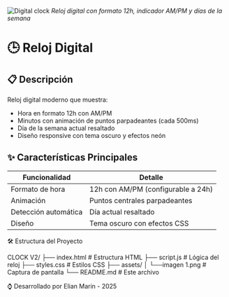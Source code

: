 ![Digital clock](./public/Imagen%201.png)
*Reloj digital con formato 12h, indicador AM/PM y días de la semana*

# 🕒 Reloj Digital

## 📋 Descripción
Reloj digital moderno que muestra:
- Hora en formato 12h con AM/PM
- Minutos con animación de puntos parpadeantes (cada 500ms)
- Día de la semana actual resaltado
- Diseño responsive con tema oscuro y efectos neón

## ✨ Características Principales
| Funcionalidad          | Detalle                          |
|------------------------|----------------------------------|
| Formato de hora        | 12h con AM/PM (configurable a 24h) |
| Animación              | Puntos centrales parpadeantes    |
| Detección automática   | Día actual resaltado            |
| Diseño                 | Tema oscuro con efectos CSS     |

🛠️ Estructura del Proyecto

CLOCK V2/
├── index.html         # Estructura HTML
├── script.js          # Lógica del reloj
├── styles.css         # Estilos CSS
├── assets/
│   └──imagen 1.png    # Captura de pantalla
└── README.md          # Este archivo

⌚ Desarrollado por Elian Marin - 2025